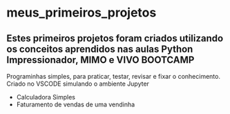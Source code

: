 # meus_primeiros_projetos
## Estes primeiros projetos foram criados utilizando os conceitos aprendidos nas aulas Python Impressionador, MIMO e VIVO BOOTCAMP
Programinhas simples, para praticar, testar, revisar e fixar o conhecimento.
Criado no VSCODE simulando o ambiente Jupyter
 - Calculadora Simples
 - Faturamento de vendas de uma vendinha


